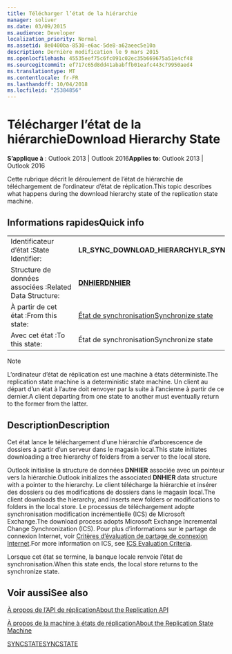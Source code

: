```yaml
---
title: Télécharger l’état de la hiérarchie
manager: soliver
ms.date: 03/09/2015
ms.audience: Developer
localization_priority: Normal
ms.assetid: 8e0400ba-8530-e6ac-5de8-a62aeec5e10a
description: Dernière modification le 9 mars 2015
ms.openlocfilehash: 45535eef75c6fc091c02ec35b669675a51e4cf48
ms.sourcegitcommit: ef717c65d8dd41ababffb01eafc443c79950aed4
ms.translationtype: MT
ms.contentlocale: fr-FR
ms.lasthandoff: 10/04/2018
ms.locfileid: "25384856"
---
```

# <a name="download-hierarchy-state"></a><span data-ttu-id="3f3b0-103">Télécharger l’état de la hiérarchie</span><span class="sxs-lookup"><span data-stu-id="3f3b0-103">Download Hierarchy State</span></span>

  
  
<span data-ttu-id="3f3b0-104">**S’applique à** : Outlook 2013 | Outlook 2016</span><span class="sxs-lookup"><span data-stu-id="3f3b0-104">**Applies to**: Outlook 2013 | Outlook 2016</span></span> 
  
 <span data-ttu-id="3f3b0-105">Cette rubrique décrit le déroulement de l’état de hiérarchie de téléchargement de l’ordinateur d’état de réplication.</span><span class="sxs-lookup"><span data-stu-id="3f3b0-105">This topic describes what happens during the download hierarchy state of the replication state machine.</span></span> 
  
## <a name="quick-info"></a><span data-ttu-id="3f3b0-106">Informations rapides</span><span class="sxs-lookup"><span data-stu-id="3f3b0-106">Quick info</span></span>

|||
|:-----|:-----|
|<span data-ttu-id="3f3b0-107">Identificateur d’état :</span><span class="sxs-lookup"><span data-stu-id="3f3b0-107">State Identifier:</span></span>  <br/> |<span data-ttu-id="3f3b0-108">**LR_SYNC_DOWNLOAD_HIERARCHY**</span><span class="sxs-lookup"><span data-stu-id="3f3b0-108">**LR_SYNC_DOWNLOAD_HIERARCHY**</span></span> <br/> |
|<span data-ttu-id="3f3b0-109">Structure de données associées :</span><span class="sxs-lookup"><span data-stu-id="3f3b0-109">Related Data Structure:</span></span>  <br/> |<span data-ttu-id="3f3b0-110">**[DNHIER](dnhier.md)**</span><span class="sxs-lookup"><span data-stu-id="3f3b0-110">**[DNHIER](dnhier.md)**</span></span> <br/> |
|<span data-ttu-id="3f3b0-111">À partir de cet état :</span><span class="sxs-lookup"><span data-stu-id="3f3b0-111">From this state:</span></span>  <br/> |[<span data-ttu-id="3f3b0-112">État de synchronisation</span><span class="sxs-lookup"><span data-stu-id="3f3b0-112">Synchronize state</span></span>](synchronize-state.md) <br/> |
|<span data-ttu-id="3f3b0-113">Avec cet état :</span><span class="sxs-lookup"><span data-stu-id="3f3b0-113">To this state:</span></span>  <br/> |<span data-ttu-id="3f3b0-114">État de synchronisation</span><span class="sxs-lookup"><span data-stu-id="3f3b0-114">Synchronize state</span></span>  <br/> |
   
> [!NOTE]
> <span data-ttu-id="3f3b0-115">L’ordinateur d’état de réplication est une machine à états déterministe.</span><span class="sxs-lookup"><span data-stu-id="3f3b0-115">The replication state machine is a deterministic state machine.</span></span> <span data-ttu-id="3f3b0-116">Un client au départ d’un état à l’autre doit renvoyer par la suite à l’ancienne à partir de ce dernier.</span><span class="sxs-lookup"><span data-stu-id="3f3b0-116">A client departing from one state to another must eventually return to the former from the latter.</span></span> 
  
## <a name="description"></a><span data-ttu-id="3f3b0-117">Description</span><span class="sxs-lookup"><span data-stu-id="3f3b0-117">Description</span></span>

<span data-ttu-id="3f3b0-118">Cet état lance le téléchargement d’une hiérarchie d’arborescence de dossiers à partir d’un serveur dans le magasin local.</span><span class="sxs-lookup"><span data-stu-id="3f3b0-118">This state initiates downloading a tree hierarchy of folders from a server to the local store.</span></span> 
  
<span data-ttu-id="3f3b0-119">Outlook initialise la structure de données **DNHIER** associée avec un pointeur vers la hiérarchie.</span><span class="sxs-lookup"><span data-stu-id="3f3b0-119">Outlook initializes the associated **DNHIER** data structure with a pointer to the hierarchy.</span></span> <span data-ttu-id="3f3b0-120">Le client télécharge la hiérarchie et insérer des dossiers ou des modifications de dossiers dans le magasin local.</span><span class="sxs-lookup"><span data-stu-id="3f3b0-120">The client downloads the hierarchy, and inserts new folders or modifications to folders in the local store.</span></span> <span data-ttu-id="3f3b0-121">Le processus de téléchargement adopte synchronisation modification incrémentielle (ICS) de Microsoft Exchange.</span><span class="sxs-lookup"><span data-stu-id="3f3b0-121">The download process adopts Microsoft Exchange Incremental Change Synchronization (ICS).</span></span> <span data-ttu-id="3f3b0-122">Pour plus d’informations sur le partage de connexion Internet, voir [Critères d’évaluation de partage de connexion Internet](https://msdn.microsoft.com/library/aa579252%28EXCHG.80%29.aspx).</span><span class="sxs-lookup"><span data-stu-id="3f3b0-122">For more information on ICS, see [ICS Evaluation Criteria](https://msdn.microsoft.com/library/aa579252%28EXCHG.80%29.aspx).</span></span>
  
<span data-ttu-id="3f3b0-123">Lorsque cet état se termine, la banque locale renvoie l’état de synchronisation.</span><span class="sxs-lookup"><span data-stu-id="3f3b0-123">When this state ends, the local store returns to the synchronize state.</span></span>
  
## <a name="see-also"></a><span data-ttu-id="3f3b0-124">Voir aussi</span><span class="sxs-lookup"><span data-stu-id="3f3b0-124">See also</span></span>



[<span data-ttu-id="3f3b0-125">À propos de l’API de réplication</span><span class="sxs-lookup"><span data-stu-id="3f3b0-125">About the Replication API</span></span>](about-the-replication-api.md)
  
[<span data-ttu-id="3f3b0-126">À propos de la machine à états de réplication</span><span class="sxs-lookup"><span data-stu-id="3f3b0-126">About the Replication State Machine</span></span>](about-the-replication-state-machine.md)
  
[<span data-ttu-id="3f3b0-127">SYNCSTATE</span><span class="sxs-lookup"><span data-stu-id="3f3b0-127">SYNCSTATE</span></span>](syncstate.md)

